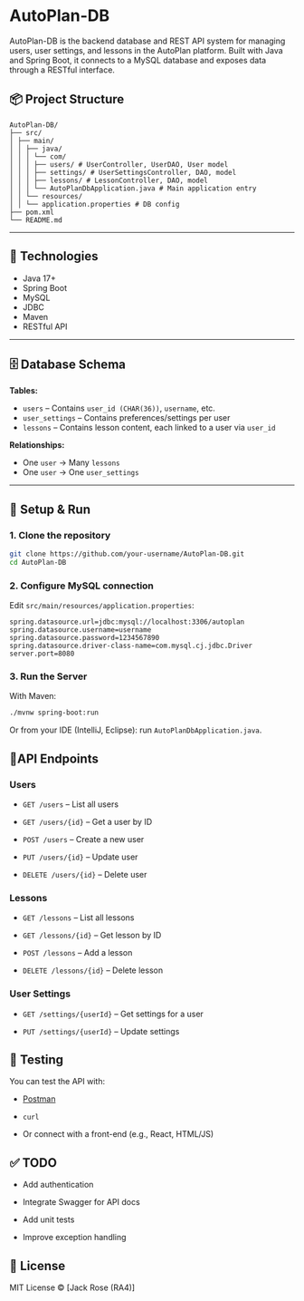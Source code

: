 # AutoPlan-DB

AutoPlan-DB is the backend database and REST API system for managing users, user settings, and lessons in the AutoPlan platform. Built with Java and Spring Boot, it connects to a MySQL database and exposes data through a RESTful interface.

## 📦 Project Structure

```arduino
AutoPlan-DB/
├── src/
│ ├── main/
│ │ ├── java/
│ │ │ └── com/
│ │ │ ├── users/ # UserController, UserDAO, User model
│ │ │ ├── settings/ # UserSettingsController, DAO, model
│ │ │ ├── lessons/ # LessonController, DAO, model
│ │ │ └── AutoPlanDbApplication.java # Main application entry
│ │ └── resources/
│ │ └── application.properties # DB config
├── pom.xml
└── README.md
```


---

## 🔧 Technologies

- Java 17+
- Spring Boot
- MySQL
- JDBC
- Maven
- RESTful API

---

## 🗄️ Database Schema

**Tables:**
- `users` – Contains `user_id (CHAR(36))`, `username`, etc.
- `user_settings` – Contains preferences/settings per user
- `lessons` – Contains lesson content, each linked to a user via `user_id`

**Relationships:**
- One `user` → Many `lessons`
- One `user` → One `user_settings`

---

## 🚀 Setup & Run

### 1. Clone the repository
```bash
git clone https://github.com/your-username/AutoPlan-DB.git
cd AutoPlan-DB
```

### 2. Configure MySQL connection
Edit `src/main/resources/application.properties`:

```properties
spring.datasource.url=jdbc:mysql://localhost:3306/autoplan
spring.datasource.username=username
spring.datasource.password=1234567890
spring.datasource.driver-class-name=com.mysql.cj.jdbc.Driver
server.port=8080
```

### 3. Run the Server
With Maven:
```bash
./mvnw spring-boot:run
```
Or from your IDE (IntelliJ, Eclipse): run `AutoPlanDbApplication.java`.

## 🔗API Endpoints

### Users
- `GET /users` – List all users

- `GET /users/{id}` – Get a user by ID

- `POST /users` – Create a new user

- `PUT /users/{id}` – Update user

- `DELETE /users/{id}` – Delete user

### Lessons
- `GET /lessons` – List all lessons

- `GET /lessons/{id}` – Get lesson by ID

- `POST /lessons` – Add a lesson

- `DELETE /lessons/{id}` – Delete lesson

### User Settings
- `GET /settings/{userId}` – Get settings for a user

- `PUT /settings/{userId}` – Update settings

## 🧪 Testing
You can test the API with:
- [Postman](https://www.postman.com)

- `curl`

- Or connect with a front-end (e.g., React, HTML/JS)

## ✅ TODO
- Add authentication

- Integrate Swagger for API docs

- Add unit tests

- Improve exception handling

## 📄 License
MIT License © [Jack Rose (RA4)]
